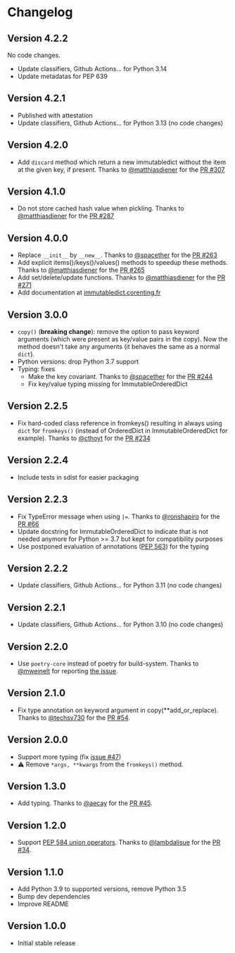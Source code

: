 # Changelog

## Version 4.2.2

No code changes.

- Update classifiers, Github Actions... for Python 3.14
- Update metadatas for PEP 639

## Version 4.2.1

- Published with attestation
- Update classifiers, Github Actions... for Python 3.13 (no code changes)

## Version 4.2.0

- Add `discard` method which return a new immutabledict without the item at the given key, if present. Thanks to [@matthiasdiener](https://github.com/matthiasdiener) for the [PR #307](https://github.com/corenting/immutabledict/pull/307)

## Version 4.1.0

- Do not store cached hash value when pickling. Thanks to [@matthiasdiener](https://github.com/matthiasdiener) for the [PR #287](https://github.com/corenting/immutabledict/pull/287)

## Version 4.0.0

- Replace `__init__` by `__new__`. Thanks to [@spacether](https://github.com/spacether) for the [PR #263](https://github.com/corenting/immutabledict/pull/263)
- Add explicit items()/keys()/values() methods to speedup these methods. Thanks to [@matthiasdiener](https://github.com/matthiasdiener) for the [PR #265](https://github.com/corenting/immutabledict/pull/265)
- Add set/delete/update functions. Thanks to [@matthiasdiener](https://github.com/matthiasdiener) for the [PR #271](https://github.com/corenting/immutabledict/pull/271)
- Add documentation at [immutabledict.corenting.fr](https://immutabledict.corenting.fr)

## Version 3.0.0

- `copy()` (**breaking change**): remove the option to pass keyword arguments (which were present as key/value pairs in the copy). Now the method doesn't take any arguments (it behaves the same as a normal `dict`).
- Python versions: drop Python 3.7 support
- Typing: fixes
  - Make the key covariant. Thanks to [@spacether](https://github.com/spacether) for the [PR #244](https://github.com/corenting/immutabledict/pull/244)
  - Fix key/value typing missing for ImmutableOrderedDict

## Version 2.2.5

- Fix hard-coded class reference in fromkeys() resulting in always using `dict` for `fromkeys()` (instead of OrderedDict in ImmutableOrderedDict for example). Thanks to [@cthoyt](https://github.com/cthoyt) for the [PR #234](https://github.com/corenting/immutabledict/pull/234)

## Version 2.2.4

- Include tests in sdist for easier packaging

## Version 2.2.3

- Fix TypeError message when using `|=`. Thanks to [@ronshapiro](https://github.com/ronshapiro) for the [PR #66](https://github.com/corenting/immutabledict/pull/66)
- Update docstring for ImmutableOrderedDict to indicate that is not needed anymore for Python >= 3.7 but kept for compatibility purposes
- Use postponed evaluation of annotations ([PEP 563](https://peps.python.org/pep-0563/)) for the typing

## Version 2.2.2

- Update classifiers, Github Actions... for Python 3.11 (no code changes)

## Version 2.2.1

- Update classifiers, Github Actions... for Python 3.10 (no code changes)

## Version 2.2.0

- Use `poetry-core` instead of poetry for build-system. Thanks to [@mweinelt](https://github.com/mweinelt) for reporting [the issue](https://github.com/corenting/immutabledict/issues/56).

## Version 2.1.0

- Fix type annotation on keyword argument in copy(**add_or_replace). Thanks to [@techsy730](https://github.com/techsy730) for the [PR #54](https://github.com/corenting/immutabledict/pull/54).

## Version 2.0.0

- Support more typing (fix [issue #47](https://github.com/corenting/immutabledict/issues/47))
- ⚠️ Remove `*args, **kwargs` from the `fromkeys()` method.

## Version 1.3.0

- Add typing. Thanks to [@aecay](https://github.com/aecay) for the [PR #45](https://github.com/corenting/immutabledict/pull/45).

## Version 1.2.0

- Support [PEP 584 union operators](https://www.python.org/dev/peps/pep-0584/). Thanks to [@lambdalisue](https://github.com/lambdalisue) for the [PR #34](https://github.com/corenting/immutabledict/pull/34).

## Version 1.1.0

- Add Python 3.9 to supported versions, remove Python 3.5
- Bump dev dependencies
- Improve README

## Version 1.0.0

- Initial stable release
